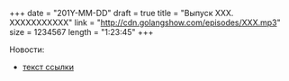 +++
date = "201Y-MM-DD"
draft = true
title = "Выпуск XXX. XXXXXXXXXXX"
link = "http://cdn.golangshow.com/episodes/XXX.mp3"
size = 1234567
length = "1:23:45"
+++

Новости:

* [текст ссылки](http://ссылка)
